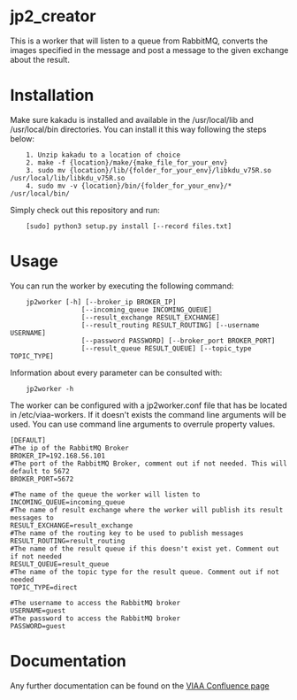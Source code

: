 # jp2_creator

This is a worker that will listen to a queue from RabbitMQ, converts the images specified in the message and post a message to the given exchange about the result.

# Installation

Make sure kakadu is installed and available in the /usr/local/lib and /usr/local/bin directories. You can install it this way following the steps below:

```
    1. Unzip kakadu to a location of choice
    2. make -f {location}/make/{make_file_for_your_env}
    3. sudo mv {location}/lib/{folder_for_your_env}/libkdu_v75R.so /usr/local/lib/libkdu_v75R.so
    4. sudo mv -v {location}/bin/{folder_for_your_env}/* /usr/local/bin/
```

Simply check out this repository and run:

```
    [sudo] python3 setup.py install [--record files.txt]
```

# Usage

You can run the worker by executing the following command:

```
    jp2worker [-h] [--broker_ip BROKER_IP]
                  [--incoming_queue INCOMING_QUEUE]
                  [--result_exchange RESULT_EXCHANGE]
                  [--result_routing RESULT_ROUTING] [--username USERNAME]
                  [--password PASSWORD] [--broker_port BROKER_PORT]
                  [--result_queue RESULT_QUEUE] [--topic_type TOPIC_TYPE]
```

Information about every parameter can be consulted with:

```
    jp2worker -h
```

The worker can be configured with a jp2worker.conf file that has be located in /etc/viaa-workers. If it doesn't exists the command line arguments will be used. You can use command line arguments to overrule property values.

```
[DEFAULT]
#The ip of the RabbitMQ Broker
BROKER_IP=192.168.56.101
#The port of the RabbitMQ Broker, comment out if not needed. This will default to 5672
BROKER_PORT=5672

#The name of the queue the worker will listen to
INCOMING_QUEUE=incoming_queue
#The name of result exchange where the worker will publish its result messages to
RESULT_EXCHANGE=result_exchange
#The name of the routing key to be used to publish messages
RESULT_ROUTING=result_routing
#The name of the result queue if this doesn't exist yet. Comment out if not needed
RESULT_QUEUE=result_queue
#The name of the topic type for the result queue. Comment out if not needed
TOPIC_TYPE=direct

#The username to access the RabbitMQ broker
USERNAME=guest
#The password to access the RabbitMQ broker
PASSWORD=guest
```

# Documentation

Any further documentation can be found on the [VIAA Confluence page](https://viaadocumentation.atlassian.net/wiki/display/SI/JP2+creator)

